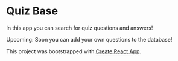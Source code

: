 # Quiz Base

In this app you can search for quiz questions and answers!

Upcoming: Soon you can add your own questions to the database!

This project was bootstrapped with [Create React App](https://github.com/facebook/create-react-app).
